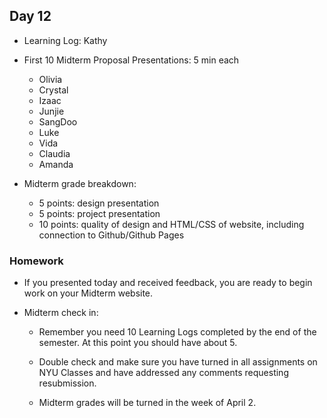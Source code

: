## Day 12

* Learning Log: Kathy

* First 10 Midterm Proposal Presentations: 5 min each

    * Olivia
    * Crystal
    * Izaac
    * Junjie
    * SangDoo
    * Luke
    * Vida
    * Claudia
    * Amanda
    
* Midterm grade breakdown:

    * 5 points: design presentation
    * 5 points: project presentation
    * 10 points: quality of design and HTML/CSS of website, including connection to Github/Github Pages

### Homework

* If you presented today and received feedback, you are ready to begin work on your Midterm website. 

* Midterm check in: 

    * Remember you need 10 Learning Logs completed by the end of the semester. At this point you should have about 5.
    
    * Double check and make sure you have turned in all assignments on NYU Classes and have addressed any comments requesting resubmission. 
    
    * Midterm grades will be turned in the week of April 2.